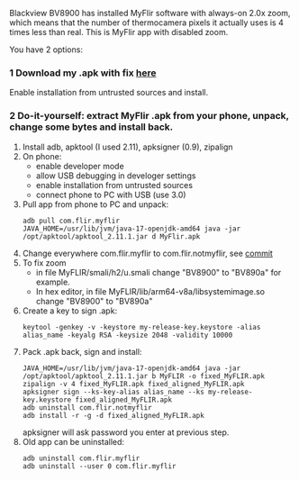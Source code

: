 Blackview BV8900 has installed MyFlir software with always-on 2.0x zoom, which means that the number of thermocamera pixels it actually uses is 4 times less than real. This is MyFlir app with disabled zoom.

You have 2 options:

### 1 Download my .apk with fix [here](https://github.com/aleksei-udalov/BV8900_thermal_zoom_fixed/blob/main/fixed_aligned_MyFLIR.apk)
Enable installation from untrusted sources and install.

### 2 Do-it-yourself: extract MyFlir .apk from your phone, unpack, change some bytes and install back. 

1. Install adb, apktool (I used 2.11), apksigner (0.9), zipalign
2. On phone:
   - enable developer mode
   - allow USB debugging in develoger settings
   - enable installation from untrusted sources
   - connect phone to PC with USB (use 3.0)
4. Pull app from phone to PC and unpack:
   ```
   adb pull com.flir.myflir
   JAVA_HOME=/usr/lib/jvm/java-17-openjdk-amd64 java -jar /opt/apktool/apktool_2.11.1.jar d MyFlir.apk
   ```
5. Change everywhere com.flir.myflir to com.flir.notmyflir, see [commit](https://github.com/aleksei-udalov/BV8900_thermal_zoom_fixed/commit/9b9339dacf6d36905d75b18fd5abbb517d2b9483)
6. To fix zoom
   - in file ‎MyFLIR/smali/h2/u.smali change "BV8900" to "BV890a" for example.
   - In hex editor, in file MyFLIR/lib/arm64-v8a/libsystemimage.so change "BV8900" to "BV890a"
7. Create a key to sign .apk:
   ```
   keytool -genkey -v -keystore my-release-key.keystore -alias alias_name -keyalg RSA -keysize 2048 -validity 10000
   ```
8. Pack .apk back, sign and install:
   ```
   JAVA_HOME=/usr/lib/jvm/java-17-openjdk-amd64 java -jar /opt/apktool/apktool_2.11.1.jar b MyFLIR -o fixed_MyFLIR.apk
   zipalign -v 4 fixed_MyFLIR.apk fixed_aligned_MyFLIR.apk
   apksigner sign --ks-key-alias alias_name --ks my-release-key.keystore fixed_aligned_MyFLIR.apk
   adb uninstall com.flir.notmyflir
   adb install -r -g -d fixed_aligned_MyFLIR.apk
   ```
   apksigner will ask password you enter at previous step.
9. Old app can be uninstalled:
   ```
   adb uninstall com.flir.myflir
   adb uninstall --user 0 com.flir.myflir
   ```
